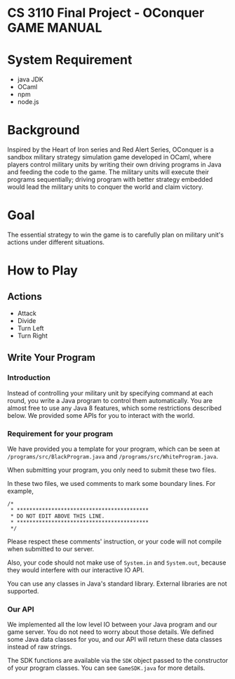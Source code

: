 # CS 3110 Final Project - OConquer GAME MANUAL

# System Requirement
- java JDK
- OCaml
- npm
- node.js

# Background

Inspired by the Heart of Iron series and Red Alert Series, OConquer is a sandbox military strategy simulation game developed in OCaml, where players control military units by writing their own driving programs in Java and feeding the code to the game. The military units will execute their programs sequentially; driving program with better strategy embedded would lead the military units to conquer the world and claim victory.

# Goal

The essential strategy to win the game is to carefully plan on military unit's actions under different situations.

# How to Play

## Actions
- Attack
- Divide
- Turn Left
- Turn Right

## Write Your Program

### Introduction

Instead of controlling your military unit by specifying command at each round,
you write a Java program to control them automatically. You are almost free to
use any Java 8 features, which some restrictions described below. We provided
some APIs for you to interact with the world.

### Requirement for your program

We have provided you a template for your program, which can be seen at
`/programs/src/BlackProgram.java` and `/programs/src/WhiteProgram.java`.

When submitting your program, you only need to submit these two files.

In these two files, we used comments to mark some boundary lines. For example,

```
/*
 * ******************************************
 * DO NOT EDIT ABOVE THIS LINE.
 * ******************************************
 */
```

Please respect these comments' instruction, or your code will not compile when
submitted to our server.

Also, your code should not make use of `System.in` and `System.out`, because
they would interfere with our interactive IO API.

You can use any classes in Java's standard library. External libraries are not
supported.

### Our API

We implemented all the low level IO between your Java program and our game
server. You do not need to worry about those details. We defined some Java data
classes for you, and our API will return these data classes instead of raw
strings.

The SDK functions are available via the `SDK` object passed to the constructor
of your program classes. You can see `GameSDK.java` for more details.
